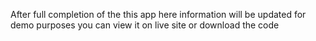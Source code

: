 After full completion of the this app here information will be updated for demo purposes you can view it on live site or download the code
